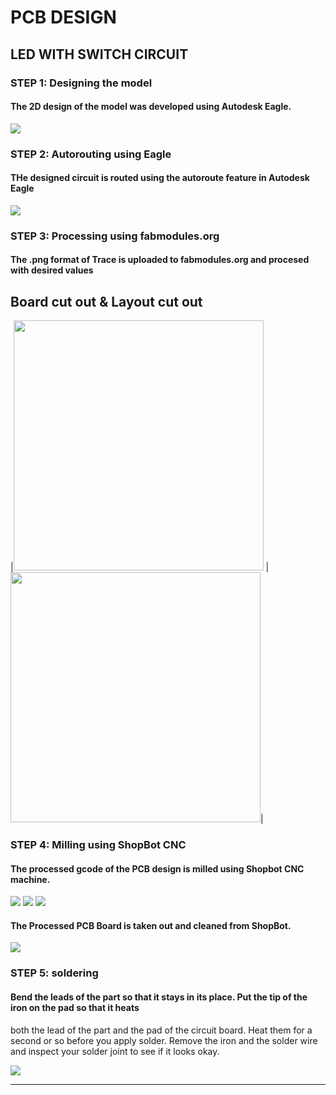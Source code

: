 # PCB DESIGN

## LED WITH SWITCH CIRCUIT

### STEP 1: Designing the model

#### The 2D design of the model was developed using Autodesk Eagle.


<img src="40.jpg">


### STEP 2: Autorouting using Eagle

#### THe designed circuit is routed using the autoroute feature in Autodesk Eagle


<img src="41.jpg">


### STEP 3: Processing using fabmodules.org

#### The .png format of Trace is uploaded to fabmodules.org and procesed with desired values


## Board cut out &  Layout cut out


|<img src="4A.png" height="400" width="400"> | <img src="4B.png" height="400" width="400">|





### STEP 4: Milling using ShopBot CNC

#### The processed gcode of the PCB design is milled using Shopbot CNC machine.


<img src="42.jpg">


<img src="43.jpg">


<img src="44.jpg">


#### The Processed PCB Board is taken out and cleaned from ShopBot.


<img src="45.jpg">






### STEP 5: soldering

#### Bend the leads of the part so that it stays in its place. Put the tip of the iron on the pad so that it heats 
both the lead of the part and the pad of the circuit board. Heat them for a second or so before you apply solder.
Remove the iron and the solder wire and inspect your solder joint to see if it looks okay.


<img src="47.jpg">


----

